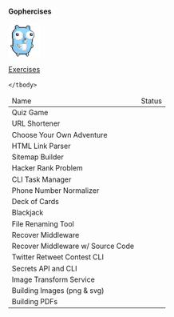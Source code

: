#### Gophercises 

<img src="morning-coffee.gif">

[Exercises](https://courses.calhoun.io/courses)
<table>
    <thead>
    <tr>
        <td>Name</td>
        <td>Status</td>
    </tr>
    </thead>
    <tbody>
        <tr>
            <td>Quiz Game</td>
            <td></td>
        </tr>
        <tr>
            <td>URL Shortener</td>
            <td></td>
        </tr>
        <tr>
            <td>Choose Your Own Adventure</td>
            <td></td>
        </tr>
        <tr>
            <td>HTML Link Parser</td>
            <td></td>
        </tr>
        <tr>
            <td>Sitemap Builder</td>
            <td></td>
        </tr>
        <tr>
            <td>Hacker Rank Problem</td>
            <td></td>
        </tr>
        <tr>
            <td>CLI Task Manager</td>
            <td></td>
        </tr>
        <tr>
            <td>Phone Number Normalizer</td>
            <td></td>
        </tr>
        <tr>
            <td>Deck of Cards</td>
            <td></td>
        </tr>
        <tr>
            <td>Blackjack</td>
            <td></td>
        </tr>
        <tr>
            <td>File Renaming Tool</td>
            <td></td>
        </tr>
        <tr>
            <td>Recover Middleware</td>
            <td></td>
        </tr>
        <tr>
            <td>Recover Middleware w/ Source Code</td>
            <td></td>
        </tr>
        <tr>
            <td>Twitter Retweet Contest CLI</td>
            <td></td>
        </tr>
        <tr>
            <td>Secrets API and CLI</td>
            <td></td>
        </tr>
        <tr>
            <td>Image Transform Service</td>
            <td></td>
        </tr>
        <tr>
            <td>Building Images (png & svg)</td>
            <td></td>
        </tr>
        <tr>
            <td>Building PDFs</td>
            <td></td>
        </tr>
        
    </tbody>
</table>

